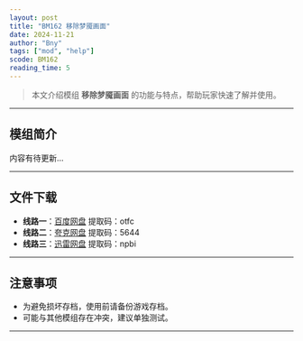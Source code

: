 ```yaml
---
layout: post
title: "BM162 移除梦魇画面"
date: 2024-11-21
author: "Bny"
tags: ["mod", "help"]
scode: BM162
reading_time: 5
---
```


> 本文介绍模组 **移除梦魇画面** 的功能与特点，帮助玩家快速了解并使用。

---

## 模组简介

内容有待更新...

---


## 文件下载
- **线路一**：[百度网盘](https://pan.baidu.com/s/1xeKxH0-VYDERsqbO-D6Wlw?pwd=otfc)  提取码：otfc  
- **线路二**：[夸克网盘](https://pan.quark.cn/s/47ae0847e08b?pwd=5644)  提取码：5644  
- **线路三**：[迅雷网盘](https://pan.xunlei.com/s/VOCCbgj0QNZoOrhJ3-A82hvAA1?pwd=npbi)  提取码：npbi  

---

## 注意事项
- 为避免损坏存档，使用前请备份游戏存档。
- 可能与其他模组存在冲突，建议单独测试。

---

